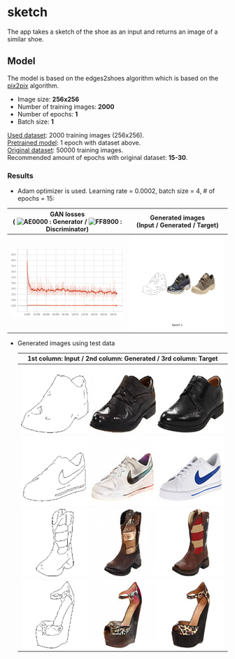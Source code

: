 # sketch

The app takes a sketch of the shoe as an input and returns an image of a similar shoe.

## Model
The model is based on the edges2shoes algorithm which is based on the [pix2pix](https://phillipi.github.io/pix2pix/) algorithm.
- Image size: **256x256**
- Number of training images: **2000**
- Number of epochs: **1**
- Batch size: **1**


[Used dataset](https://www.dropbox.com/s/1ocauh7i6biuka9/shoesnp.npz?dl=0): 2000 training images (256x256). <br>
[Pretrained model](https://www.dropbox.com/s/iy69luldj3ljxvh/shoes_model.zip?dl=0): 1 epoch with dataset above. <br>
[Original dataset](https://people.eecs.berkeley.edu/~tinghuiz/projects/pix2pix/datasets/): 50000 training images. <br>
Recommended amount of epochs with original dataset: **15-30**.

### Results
* Adam optimizer is used. Learning rate = 0.0002, batch size = 4, # of epochs = 15:

GAN losses<br> ( ![AE0000](https://placehold.it/10/AE0000/000000?text=+) : Generator / ![FF8900](https://placehold.it/10/FF8900/000000?text=+) : Discriminator) | Generated images<br>(Input / Generated / Target)
:---:|:---:
<img src = 'demo/edges2shoes_results/edges2shoes_pix2pix_losses_epochs_15.png'> | <img src = 'demo/edges2shoes_results/edges2shoes_pix2pix_epochs_15.gif'>

* Generated images using test data

    |1st column: Input / 2nd column: Generated / 3rd column: Target|
    |:---:|
    |![](demo/edges2shoes_test_results/Test_result_7.png)|
    |![](demo/edges2shoes_test_results/Test_result_21.png)|
    |![](demo/edges2shoes_test_results/Test_result_55.png)|
    |![](demo/edges2shoes_test_results/Test_result_75.png)|
